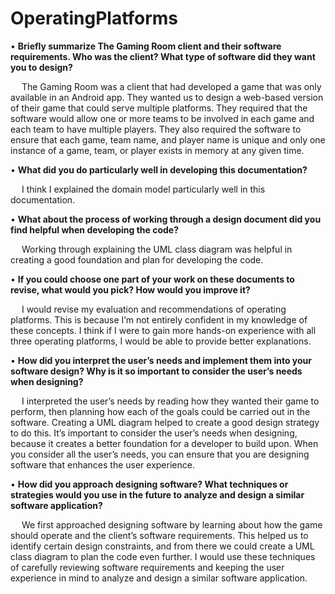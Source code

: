 # OperatingPlatforms

• <b> Briefly summarize The Gaming Room client and their software requirements. Who was the client? What type of software did they want you to design? </b>

&emsp; The Gaming Room was a client that had developed a game that was only available in an Android app. They wanted us to design a web-based version of their game that could serve multiple platforms. They required that the software would allow one or more teams to be involved in each game and each team to have multiple players. They also required the software to ensure that each game, team name, and player name is unique and only one instance of a game, team, or player exists in memory at any given time. 


•	<b> What did you do particularly well in developing this documentation? </b>

&emsp; I think I explained the domain model particularly well in this documentation. 


•	<b> What about the process of working through a design document did you find helpful when developing the code? </b>

&emsp; Working through explaining the UML class diagram was helpful in creating a good foundation and plan for developing the code.


•	<b> If you could choose one part of your work on these documents to revise, what would you pick? How would you improve it? </b>

&emsp; I would revise my evaluation and recommendations of operating platforms. This is because I’m not entirely confident in my knowledge of these concepts. I think if I were to gain more hands-on experience with all three operating platforms, I would be able to provide better explanations. 


•	<b> How did you interpret the user’s needs and implement them into your software design? Why is it so important to consider the user’s needs when designing? </b>

&emsp; I interpreted the user’s needs by reading how they wanted their game to perform, then planning how each of the goals could be carried out in the software. Creating a UML diagram helped to create a good design strategy to do this. It’s important to consider the user’s needs when designing, because it creates a better foundation for a developer to build upon. When you consider all the user’s needs, you can ensure that you are designing software that enhances the user experience. 


•	<b> How did you approach designing software? What techniques or strategies would you use in the future to analyze and design a similar software application? </b>

&emsp; We first approached designing software by learning about how the game should operate and the client’s software requirements. This helped us to identify certain design constraints, and from there we could create a UML class diagram to plan the code even further. I would use these techniques of carefully reviewing software requirements and keeping the user experience in mind to analyze and design a similar software application.
